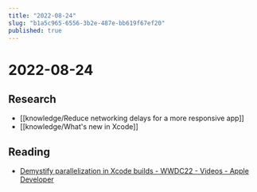 ```yaml
---
title: "2022-08-24"
slug: "b1a5c965-6556-3b2e-487e-bb619f67ef20"
published: true
---
```


# 2022-08-24

## Research

- [[knowledge/Reduce networking delays for a more responsive app]]
- [[knowledge/What's new in Xcode]]

## Reading

- [Demystify parallelization in Xcode builds - WWDC22 - Videos - Apple Developer](https://developer.apple.com/videos/play/wwdc2022/110364/)